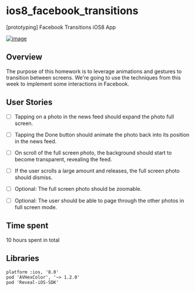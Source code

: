 ios8_facebook_transitions
=========================

[prototyping] Facebook Transitions iOS8 App

[![image](https://raw.githubusercontent.com/wiki/stanleyhlng/ios8_facebook_transitions/assets/ios8_facebook_transitions.gif)](https://raw.githubusercontent.com/wiki/stanleyhlng/ios8_facebook_transitions/assets/ios8_facebook_transitions.gif)

## Overview

The purpose of this homework is to leverage animations and gestures to transition between screens. We're going to use the techniques from this week to implement some interactions in Facebook.


## User Stories

- [ ] Tapping on a photo in the news feed should expand the photo full screen.
- [ ] Tapping the Done button should animate the photo back into its position in the news feed.
- [ ] On scroll of the full screen photo, the background should start to become transparent, revealing the feed.
- [ ] If the user scrolls a large amount and releases, the full screen photo should dismiss.
- [ ] Optional: The full screen photo should be zoomable.
- [ ] Optional: The user should be able to page through the other photos in full screen mode.


## Time spent
10 hours spent in total


## Libraries
```
platform :ios, '8.0'
pod 'AVHexColor', '~> 1.2.0'
pod 'Reveal-iOS-SDK'
```
